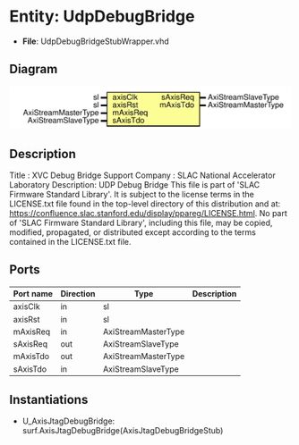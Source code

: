 # Entity: UdpDebugBridge

- **File**: UdpDebugBridgeStubWrapper.vhd
## Diagram

![Diagram](UdpDebugBridgeStubWrapper.svg "Diagram")
## Description

Title      : XVC Debug Bridge Support
Company    : SLAC National Accelerator Laboratory
Description: UDP Debug Bridge
This file is part of 'SLAC Firmware Standard Library'.
It is subject to the license terms in the LICENSE.txt file found in the
top-level directory of this distribution and at:
   https://confluence.slac.stanford.edu/display/ppareg/LICENSE.html.
No part of 'SLAC Firmware Standard Library', including this file,
may be copied, modified, propagated, or distributed except according to
the terms contained in the LICENSE.txt file.
## Ports

| Port name | Direction | Type                | Description |
| --------- | --------- | ------------------- | ----------- |
| axisClk   | in        | sl                  |             |
| axisRst   | in        | sl                  |             |
| mAxisReq  | in        | AxiStreamMasterType |             |
| sAxisReq  | out       | AxiStreamSlaveType  |             |
| mAxisTdo  | out       | AxiStreamMasterType |             |
| sAxisTdo  | in        | AxiStreamSlaveType  |             |
## Instantiations

- U_AxisJtagDebugBridge: surf.AxisJtagDebugBridge(AxisJtagDebugBridgeStub)
